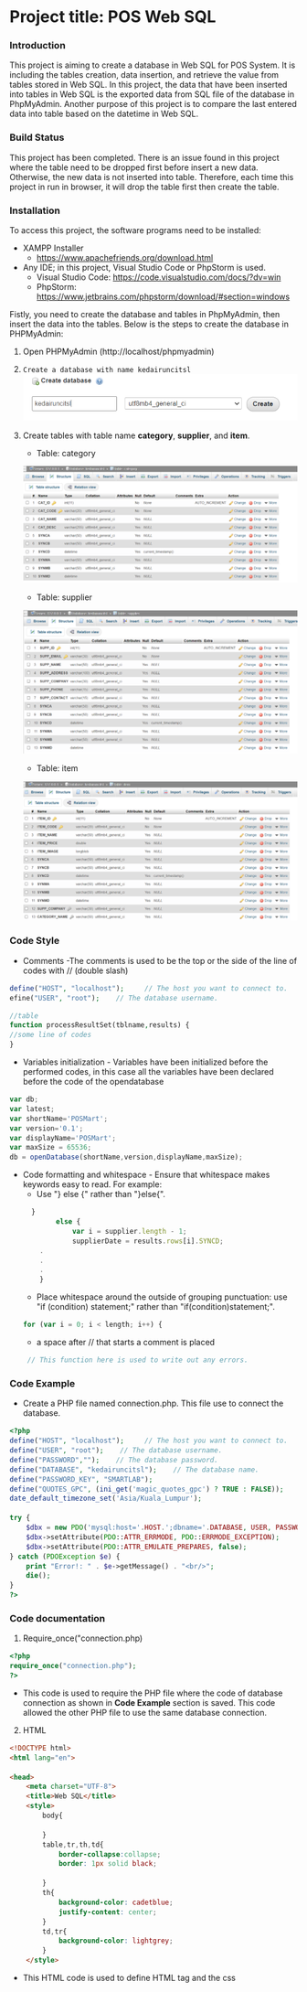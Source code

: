 # Project title: POS Web SQL


### Introduction

This project is aiming to create a database in Web SQL for POS System. It is including the tables creation, data insertion, and retrieve the value from tables stored in Web SQL. In this project, the data that have been inserted into tables in Web SQL is the exported data from SQL file of the database in PhpMyAdmin. Another purpose of this project is to compare the last entered data into table based on the datetime in Web SQL. 

### Build Status
This project has been completed. There is an issue found in this project where the table need to be dropped first before insert a new data. Otherwise, the new data is not inserted into table. Therefore, each time this project in run in browser, it will drop the table first then create the table.

### Installation
To access this project, the software programs need to be installed:
* XAMPP Installer
	- https://www.apachefriends.org/download.html
* Any IDE; in this project, Visual Studio Code or PhpStorm is used.
	- Visual Studio Code: https://code.visualstudio.com/docs/?dv=win 
	- PhpStorm: https://www.jetbrains.com/phpstorm/download/#section=windows

Fistly, you need to create the database and tables in PhpMyAdmin, then insert the data into the tables. Below is the steps to create the database in PHPMyAdmin:

1. Open PHPMyAdmin (http://localhost/phpmyadmin)
2. ```Create a database with name kedairuncitsl```
     ![](gitImg/createDB.png)
     
3. Create tables with table name **category**, **supplier**, and **item**.
     * Table: category
     
     ![](gitImg/2022-04-27%20(7).png)
     
     * Table: supplier
     
     ![](gitImg/2022-04-27%20(8).png)
     
     * Table: item
     
     ![](gitImg/2022-04-27%20(4).png)
     
### Code Style

* Comments
	-The comments is used to be the top or the side of the line of codes with // (double slash)
```php
define("HOST", "localhost");     // The host you want to connect to.
efine("USER", "root");    // The database username.
```
```php
//table
function processResultSet(tblname,results) {
//some line of codes
}
```
* Variables initialization - Variables have been initialized before the performed codes, in this case all the variables have been declared before the code of the opendatabase
```javascript
var db;
var latest;
var shortName='POSMart';
var version='0.1';
var displayName='POSMart';
var maxSize = 65536;
db = openDatabase(shortName,version,displayName,maxSize);
```
* Code formatting and whitespace - Ensure that whitespace makes keywords easy to read. For example:
	- Use "} else {" rather than "}else{".
	```javascript
	  }
            else {
                var i = supplier.length - 1;
                supplierDate = results.rows[i].SYNCD;
		.
		.
		. 
		}	
	```
	- Place whitespace around the outside of grouping punctuation: use "if (condition) statement;" rather than "if(condition)statement;".
	```javascript
	for (var i = 0; i < length; i++) {
	```
	- a space after // that starts a comment is placed
	```javascript
	 // This function here is used to write out any errors.
	```

### Code Example
* Create a PHP file named connection.php. This file use to connect the database.

```php
<?php
define("HOST", "localhost");     // The host you want to connect to.
define("USER", "root");    // The database username.
define("PASSWORD","");    // The database password.
define("DATABASE", "kedairuncitsl");    // The database name.
define("PASSWORD_KEY", "SMARTLAB");
define("QUOTES_GPC", (ini_get('magic_quotes_gpc') ? TRUE : FALSE));
date_default_timezone_set('Asia/Kuala_Lumpur');

try {
    $dbx = new PDO('mysql:host='.HOST.';dbname='.DATABASE, USER, PASSWORD);
    $dbx->setAttribute(PDO::ATTR_ERRMODE, PDO::ERRMODE_EXCEPTION);
    $dbx->setAttribute(PDO::ATTR_EMULATE_PREPARES, false);
} catch (PDOException $e) {
    print "Error!: " . $e->getMessage() . "<br/>";
    die();
}
?>
```
     
### Code documentation
1) Require_once("connection.php)
```php
<?php
require_once("connection.php");
?>
```
* This code is used to require the PHP file where the code of database connection as shown in **Code Example** section is saved. This code allowed the other PHP file to use the same database connection.

2) HTML
```html
<!DOCTYPE html>
<html lang="en">

<head>
    <meta charset="UTF-8">
    <title>Web SQL</title>
    <style>
        body{

        }
        table,tr,th,td{
            border-collapse:collapse;
            border: 1px solid black;

        }
        th{
            background-color: cadetblue;
            justify-content: center;
        }
        td,tr{
            background-color: lightgrey;
        }
    </style>

```
* This HTML code is used to define HTML tag and the css <style> tag is used to design the the HTML table.

     
3) Fetch data from database in PHPMyAdmin
     
```php
     <?php
        //fetch category
        $query = "SELECT * FROM category";
        $rs=$dbx->query($query);
        $category[] = "";
        while($dt=$rs->fetch()){
            $category[] = $dt;
        }
        //fetch item
        $query = "SELECT * FROM item";
        $rs=$dbx->query($query);
        $item[] = "";
        while($dt=$rs->fetch()){
            $item[] = $dt;
        }
      
        //fetch supplier
        $query = "SELECT * FROM supplier";
        $rs=$dbx->query($query);
        $supplier[] = "";
        while($dt=$rs->fetch()){
            $supplier[] = $dt;
        }
        ?>
```
* This php codes is used to fetch all the data from database in PHPMyAdmin and store the data in arrays.

4) Variables declarations
 ```javascript
 <script>
        var catDate="";
        var itemDate="";
        var supplierDate="";
```
* This code is used to declare the variables. In this case all variables above are declared as an empty string.
      
5) Function errorHandler
  ```javascript
  function errorHandler(transaction, error) {
            console.log('Oops. Error was '+error.message+' (Code '+error.code+')');
            return true;
        }
  ```
  
* What a function do
     - This function is used to write out any errors and it will console the error message.
     
* What the function's parameters or arguments are
     - **transaction** and **error** are the parameters for this function.
     
* What a function returns
     - This function will return boolean true if there's an error.

6) Fetch data from columns in table from PHPMyAdmin and into arrays
```php
      //fetch from column in table category and put as array
      var category = [
            <?php
            $i=0;
            foreach($category as $cat){
                if(!empty($cat)) {
                    echo($i > 0 ? "," : "");
                    echo "{
                                'code':'" . $cat['CAT_CODE'] . "',
                                'name':'" . $cat['CAT_NAME'] . "',
                                'desc' :'" . $cat['CAT_DESC'] . "',
                                'syncd' :'" . $cat['SYNCD'] . "'
                                }";
                    $i++;
                }
            }
            ?>
        ];

        //fetch from column in table item and put as array
        var item = [
            <?php
            $i=0;
            foreach($item as $itm){
                if(!empty($itm)) {
                    echo($i > 0 ? "," : "");
                    echo "{
                                'itemcode':'" . $itm['ITEM_CODE'] . "',
                                'itemname':'" . $itm['ITEM_NAME'] . "',
                                'itemprice' :'" . $itm['ITEM_PRICE'] . "',
                                'itemimage' :'" . $itm['ITEM_IMAGE'] . "',
                                'supplierComp' :'" . $itm['SUPP_COMPANY'] . "',
                                'cateName' :'" . $itm['CATEGORY_NAME'] . "',
                                'syncd' :'" . $itm['SYNCD'] . "'
                                }";
                    $i++;
                }
            }
            ?>
        ];
        //fetch from column in table supplier and put as array
        var supplier = [
            <?php
            $i=0;
            foreach($supplier as $supp){
                if(!empty($supp)) {
                    echo($i > 0 ? "," : "");
                    echo "{
                                'semail':'" . $supp['SUPP_EMAIL'] . "',
                                'sname':'" . $supp['SUPP_NAME'] . "',
                                'saddress' :'" . $supp['SUPP_ADDRESS'] . "',
                                'scompany' :'" . $supp['SUPP_COMPANY'] . "',
                                'sphone' :'" . $supp['SUPP_PHONE'] . "',
                                'scontact' :'" . $supp['SUPP_CONTACT'] . "',
                                 'syncd' :'" . $supp['SYNCD'] . "'
                                }";
                    $i++;
                }
            }
            ?>
        ];
 ```
 * This code is used to get all data stored in columns of the tables from PHPMyAdmin database and make it as arrays.     

7) Create Web SQL database      
      
```javascript
     var db;
        var latest;
        var shortName='POSMart';
        var version='0.1';
        var displayName='POSMart';
        var maxSize = 65536;
        db = openDatabase(shortName,version,displayName,maxSize);
```
* This code is used to create a Web SQL database      
      
      
8) Function runFunction()

```javascript
function runFunction() {
    createTablesAndInsert();
            getAllTables(getResult);
            getAllTablesFromDB(getResultSetFromTable);
     }
```
* What a function do
     - This function is used to call another functions
     
* What the function's parameters or arguments are
     - This function has no parameter
     
* What a function returns
     - This function has no return value.
 
 
9) Function createTablesAndInsert(callback)

```javascript
function createTablesAndInsert(callback) {
            db.transaction(function(transaction) {
                transaction.executeSql('DROP TABLE category',null,function(){console.log('Drop Succeeded');},function(){console.log('Drop Failed');});
                transaction.executeSql(
                    'CREATE TABLE IF NOT EXISTS category ' +
                    ' (CAT_CODE VARCHAR(20) NOT NULL PRIMARY KEY, ' +
                    ' CAT_NAME VARCHAR(30) DEFAULT NULL, CAT_DESC VARCHAR(256) DEFAULT NULL,'+
                    ' SYNCA varchar(50) DEFAULT NULL, SYNCB varchar(50) DEFAULT NULL, SYNCD datetime DEFAULT CURRENT_TIMESTAMP,' +
                    ' SYNMA varchar(50) DEFAULT NULL, SYNMB varchar(50) DEFAULT NULL, SYNMD datetime DEFAULT NULL);'
                );

                transaction.executeSql('DROP TABLE supplier',null,function(){console.log('Drop Succeeded');},function(){console.log('Drop Failed');});

                transaction.executeSql(
                    'CREATE TABLE IF NOT EXISTS supplier ' +
                    ' (SUPP_EMAIL VARCHAR(30) NOT NULL PRIMARY KEY, ' +
                    ' SUPP_NAME VARCHAR(30) DEFAULT NULL, SUPP_ADDRESS VARCHAR(100) DEFAULT NULL,' +
                    ' SUPP_COMPANY VARCHAR(30) DEFAULT NULL, SUPP_PHONE VARCHAR(15) DEFAULT NULL,' +
                    ' SUPP_CONTACT VARCHAR(15) DEFAULT NULL,' +
                    ' SYNCA varchar(50) DEFAULT NULL, SYNCB varchar(50) DEFAULT NULL, SYNCD datetime DEFAULT CURRENT_TIMESTAMP,' +
                    ' SYNMA varchar(50) DEFAULT NULL, SYNMB varchar(50) DEFAULT NULL, SYNMD datetime DEFAULT NULL);'
                );

                transaction.executeSql('DROP TABLE item',null,function(){console.log('Drop Succeeded');},function(){console.log('Drop Failed');});

                transaction.executeSql(
                    'CREATE TABLE IF NOT EXISTS item ' +
                    ' (ITEM_CODE VARCHAR(20) NOT NULL PRIMARY KEY, ' +
                    ' ITEM_NAME VARCHAR(20) DEFAULT NULL, ITEM_IMAGE LONGBLOB DEFAULT NULL,' +
                    ' ITEM_PRICE DOUBLE DEFAULT NULL, SUPP_COMPANY VARCHAR(30) DEFAULT NULL,' +
                    ' CATEGORY_NAME VARCHAR(20) DEFAULT NULL,' +
                    ' SYNCA varchar(50) DEFAULT NULL, SYNCB varchar(50) DEFAULT NULL, SYNCD datetime DEFAULT CURRENT_TIMESTAMP,' +
                    ' SYNMA varchar(50) DEFAULT NULL, SYNMB varchar(50) DEFAULT NULL, SYNMD datetime DEFAULT NULL);'
                );

                db.transaction(
                    function(transaction) {
                        for (var i = 0; i < category.length; i++) {
                            console.log('Attempting to insert ' + category[i]["code"] + category[i]["name"] + 'and' +  category[i]["name"]);
                            transaction.executeSql(
                                'INSERT INTO category (CAT_CODE, CAT_NAME, CAT_DESC, SYNCD) VALUES (?,?,?,?);',
                                [category[i]["code"], category[i]["name"], category[i]["desc"],category[i]["syncd"]],
                                null,
                                errorHandler

                            );

                        }

                        for (var i = 0; i < supplier.length; i++) {
                            console.log('Attempting to insert ' + supplier[i]["semail"] + ',' + supplier[i]["sname"] + ',' + supplier[i]["saddress"] + ',' + supplier[i]["scompany"] + ',' + supplier[i]["sphone"] + ' and ' + supplier[i]["scontact"]);
                            transaction.executeSql(
                                'INSERT INTO supplier (SUPP_EMAIL, SUPP_NAME, SUPP_ADDRESS, SUPP_COMPANY,SUPP_PHONE, SUPP_CONTACT, SYNCD) VALUES (?,?,?,?,?,?,?);',
                                [supplier[i]["semail"], supplier[i]["sname"],supplier[i]["saddress"],supplier[i]["scompany"],supplier[i]["sphone"],supplier[i]["scontact"],supplier[i]["syncd"]],
                                null,
                                errorHandler
                            );
                        }

                        for (var i = 0; i < item.length; i++) {
                            console.log('Attempting to insert ' + item[i]["itemcode"] + ',' + item[i]["itemname"] + ',' + item[i]["itemprice"] + ',' + item[i]["itemimage"] +   ',' + item[i]["supplierComp"] + ' and ' + item[i]["cateName"]);
                            transaction.executeSql(
                                'INSERT INTO item (ITEM_CODE, ITEM_NAME, ITEM_PRICE,ITEM_IMAGE, SUPP_COMPANY,CATEGORY_NAME,SYNCD) VALUES (?,?,?,?,?,?,?);',
                                [item[i]["itemcode"], item[i]["itemname"], item[i]["itemprice"], item[i]["itemimage"], item[i]["supplierComp"],item[i]["cateName"],item[i]["syncd"]],
                                null,
                                errorHandler
                            );
                        }
                    });
            });


        }// end createDB fx

```
* What a function do
     - This function is used to create tables which is table category, supplier, and item in Web SQL. It is also used to insert data into those tables.
     
* What the function's parameters or arguments are
     - This function has callback as the parameter (function that is passed as an argument to another function, to be “called back” at a later time.)
     
* What a function returns
     - This function has no return value.
 
10) Function getAllTablesFromDB()
 ```javascript
   function getAllTablesFromDB(callback) {
            db.transaction(function(tx) {
                tx.executeSql('SELECT tbl_name from sqlite_master WHERE type = "table"', [], function(tx, results) {
                    callback(results, processResultSet);
                });
            });
        }
 ```
* What a function do
     - This function is used to select tables name from built-in Web SQL table which is **sqlite_master** table and call another function which is processResultSet function to display all data inserted into the table in HTML table
     
* What the function's parameters or arguments are
     - This function has callback as the parameter (function that is passed as an argument to another function, to be “called back” at a later time.)
     
* What a function returns
     - This function has no return value.

11) Function getResultSetFromTable(results, callback)     
```javascript
   function getResultSetFromTable(results, callback) {
            var length = results.rows.length;
            var j = 0;
            for (var i = 0; i < length; i++) {
                db.transaction(function(tx) {
                    var k=0,tblname=results.rows[j++].tbl_name;
                    tx.executeSql('SELECT * FROM ' + tblname , [], function(tx, results) {
                        callback(tblname,results);
                    });
                });
            }

        }
```
* What a function do
     - This function is used to get how many tables are stored by (var length = results.rows.length;), then perform SELECT SQL queries to select all data from table name.
     
* What the function's parameters or arguments are
     - This function has callback as the parameter (function that is passed as an argument to another function, to be “called back” at a later time.) and results is also the parameter of this funtion
     
* What a function returns
     - This function has no return value.

12) Fuction processResultSet(tblname,results)
```javascript
	  //table

        function processResultSet(tblname,results) {
            if(tblname=="category"){
                console.log('----------------------'+tblname)
                var len = results.rows.length;
                var tbl = document.createElement('table');
                var trTblName = document.createElement('tr');
                var thTblName = document.createElement('th');
                thTblName.innerHTML = tblname;
                trTblName.colSpan = 2;
                trTblName.appendChild(thTblName);
                tbl.appendChild(trTblName);

                var trHeader = document.createElement('tr');
                var th1 = document.createElement('th');
                th1.innerHTML = 'Category Code';
                var th2 = document.createElement('th');
                th2.innerHTML = 'Category Name';
                var th3 = document.createElement('th');
                th3.innerHTML = 'Description';
                // var th4 = document.createElement('th');
                // th4.innerHTML = 'SYNCD';
                trHeader.appendChild(th1);
                trHeader.appendChild(th2);
                trHeader.appendChild(th3);
                //trHeader.appendChild(th4);
                tbl.appendChild(trHeader);

                for (var i = 0; i < category.length; i++) {
                    var tr = document.createElement('tr');
                    var td1 = document.createElement('td');
                    td1.innerHTML = results.rows[i].CAT_CODE;
                    var td2 = document.createElement('td');
                    td2.innerHTML = results.rows[i].CAT_NAME;
                    var td3 = document.createElement('td');
                    td3.innerHTML = results.rows[i].CAT_DESC;
                    // var td4 = document.createElement('td');
                    // td4.innerHTML = results.rows[i].SYNCD;
                    tr.appendChild(td1);
                    tr.appendChild(td2);
                    tr.appendChild(td3);
                    //tr.appendChild(td4);
                    tbl.appendChild(tr);
                }
                var body = document.getElementsByTagName('body')[0];
                body.appendChild(tbl);
                body.appendChild(document.createElement('br'));
                body.appendChild(document.createElement('br'));
                //body.appendChild(document.createElement('hr'));


            }
            else if(tblname=="item"){
                console.log('----------------------'+tblname)
                var len = results.rows.length;
                var tbl = document.createElement('table');
                var trTblName = document.createElement('tr');
                var thTblName = document.createElement('th');
                thTblName.innerHTML = tblname;
                trTblName.colSpan = 2;
                trTblName.appendChild(thTblName);
                tbl.appendChild(trTblName);

                var trHeader = document.createElement('tr');
                var th1 = document.createElement('th');
                th1.innerHTML = 'Item Code';
                var th2 = document.createElement('th');
                th2.innerHTML = 'Item Name';
                var th3 = document.createElement('th');
                th3.innerHTML = 'Item Price';
                var th4 = document.createElement('th');
                th4.innerHTML = 'Item Image';
                var th5 = document.createElement('th');
                th5.innerHTML = 'Supplier Company';
                var th6 = document.createElement('th');
                th6.innerHTML = 'Category Name';
                // var th7 = document.createElement('th');
                // th7.innerHTML = 'SYNCD';
                trHeader.appendChild(th1);
                trHeader.appendChild(th2);
                trHeader.appendChild(th3);
                trHeader.appendChild(th4);
                trHeader.appendChild(th5);
                trHeader.appendChild(th6);
                //trHeader.appendChild(th7);
                tbl.appendChild(trHeader);

                for (var i = 0; i < item.length; i++) {
                    var tr = document.createElement('tr');
                    var td1 = document.createElement('td');
                    td1.innerHTML = results.rows[i].ITEM_CODE;
                    var td2 = document.createElement('td');
                    td2.innerHTML = results.rows[i].ITEM_NAME;
                    var td3 = document.createElement('td');
                    td3.innerHTML = results.rows[i].ITEM_PRICE;
                    var td4 = document.createElement('td');
                    td4.innerHTML = results.rows[i].ITEM_IMAGE;
                    var td5 = document.createElement('td');
                    td5.innerHTML = results.rows[i].SUPP_COMPANY;
                    var td6 = document.createElement('td');
                    td6.innerHTML = results.rows[i].CATEGORY_NAME;
                    // var td7 = document.createElement('td');
                    // td7.innerHTML = results.rows[i].SYNCD;
                    tr.appendChild(td1);
                    tr.appendChild(td2);
                    tr.appendChild(td3);
                    tr.appendChild(td4);
                    tr.appendChild(td5);
                    tr.appendChild(td6);
                    //tr.appendChild(td7);
                    tbl.appendChild(tr);
                }
                var body = document.getElementsByTagName('body')[0];
                body.appendChild(tbl);
                body.appendChild(document.createElement('br'));
                //body.appendChild(document.createElement('hr'));
            }
            else{
                console.log('----------------------'+tblname)
                var len = results.rows.length;
                var tbl = document.createElement('table');
                var trTblName = document.createElement('tr');
                var thTblName = document.createElement('th');
                thTblName.innerHTML = tblname;
                trTblName.colSpan = 2;
                trTblName.appendChild(thTblName);
                tbl.appendChild(trTblName);

                var trHeader = document.createElement('tr');
                var th1 = document.createElement('th');
                th1.innerHTML = 'Supplier Email';
                var th2 = document.createElement('th');
                th2.innerHTML = 'Supplier Name';
                var th3 = document.createElement('th');
                th3.innerHTML = 'Supplier Address';
                var th4 = document.createElement('th');
                th4.innerHTML = 'Company Name';
                var th5 = document.createElement('th');
                th5.innerHTML = 'Phone Number';
                var th6 = document.createElement('th');
                th6.innerHTML = 'Contact Person';
                // var th7 = document.createElement('th');
                // th7.innerHTML = 'SYNCD';
                trHeader.appendChild(th1);
                trHeader.appendChild(th2);
                trHeader.appendChild(th3);
                trHeader.appendChild(th4);
                trHeader.appendChild(th5);
                trHeader.appendChild(th6);
               // trHeader.appendChild(th7);
                tbl.appendChild(trHeader);

                for (var i = 0; i < supplier.length; i++) {
                    var tr = document.createElement('tr');
                    var td1 = document.createElement('td');
                    td1.innerHTML = results.rows[i].SUPP_EMAIL;
                    var td2 = document.createElement('td');
                    td2.innerHTML = results.rows[i].SUPP_NAME;
                    var td3 = document.createElement('td');
                    td3.innerHTML = results.rows[i].SUPP_ADDRESS;
                    var td4 = document.createElement('td');
                    td4.innerHTML = results.rows[i].SUPP_COMPANY;
                    var td5 = document.createElement('td');
                    td5.innerHTML = results.rows[i].SUPP_PHONE;
                    var td6 = document.createElement('td');
                    td6.innerHTML = results.rows[i].SUPP_CONTACT;
                    // var td7 = document.createElement('td');
                    // td7.innerHTML = results.rows[i].SYNCD;
                    tr.appendChild(td1);
                    tr.appendChild(td2);
                    tr.appendChild(td3);
                    tr.appendChild(td4);
                    tr.appendChild(td5);
                    tr.appendChild(td6);
                    //tr.appendChild(td7);
                    tbl.appendChild(tr);
                }
                var body = document.getElementsByTagName('body')[0];
                body.appendChild(tbl);
                body.appendChild(document.createElement('br'));
                body.appendChild(document.createElement('br'));
                //body.appendChild(document.createElement('hr'));
            }

        }
```
* What a function do
     - This function is used to display the data from the table name in the HTML table
     
* What the function's parameters or arguments are
     - tblname and results are the parameters for this function
     
* What a function returns
     - This function has no return value.

13) Function getAllTables(callback)
```javascript
function getAllTables(callback) {
            db.transaction(function(tx) {
                tx.executeSql('SELECT tbl_name from sqlite_master WHERE type = "table" ', [], function(tx, results) {
                     callback(results, processResult);
                });
            });
        }
```
* What a function do
     - This function is used to select tables name from built-in Web SQL table which is **sqlite_master** table and call another function which is processResult function to get the last date of record that has been added into the SQL tables.
     
* What the function's parameters or arguments are
     - This function has callback as the parameter (function that is passed as an argument to another function, to be “called back” at a later time.)
     
* What a function returns
     - This function has no return value. 
										  
14) function getResult(results, callback)
```javascript
function getResult(results, callback) {
            var length = results.rows.length;
            var j = 0;
            for (var i = 0; i < length; i++) {
                db.transaction(function(tx) {
                    var k=0,tblname=results.rows[j++].tbl_name;
                    tx.executeSql('SELECT SYNCD FROM ' + tblname  , [], function(tx, results) {
                        callback(tblname,results);
                    });
                });
            }

        }
```
* What a function do
     - This function is used to get how many tables are stored by (var length = results.rows.length;), then perform SELECT SQL queries to select column name which is column SYNCD that stores the datetime of records from all table name.
     
* What the function's parameters or arguments are
     - This function has callback as the parameter (function that is passed as an argument to another function, to be “called back” at a later time.) and results is also the parameter of this funtion
     
* What a function returns
     - This function has no return value.

15) Function processResult(tblname,results)
```javascript	 
function processResult(tblname,results) {
            if(tblname=="category"){
                var i = category.length - 1;
                catDate = results.rows[i].SYNCD;
                console.log("Last category date:" + catDate);
                var lastCat = "<p> Last category date: " +catDate+ "</p>";
                document.querySelector('#lastDate').innerHTML += lastCat;
                return catDate;


            }
            else if(tblname=="item"){
                var i = item.length - 1;
                itemDate = results.rows[i].SYNCD;
                console.log("Last item date:" + itemDate);
                var lastItem = "<p> Last item date: " +itemDate+ "</p>";
                document.querySelector('#lastDate').innerHTML += lastItem;
                return itemDate;
            }
            else{
                var i = supplier.length - 1;
                supplierDate = results.rows[i].SYNCD;
                console.log("Last supplier date:" + supplierDate);
                var lastSupp = "<p> Last supplier date: " +supplierDate+ "</p>";
                document.querySelector('#lastDate').innerHTML += lastSupp;
                return supplierDate;

        }}
    </script>
```
* What a function do
     - This function is used to check the table name, if yes then it will get the last record of all tables based on SYNCD.
     
* What the function's parameters or arguments are
     - tblname and results are the parameters for this function
     
* What a function returns
     - This function has no return value.
	
16) HTML 
```html
</head>

<body onload="runFunction()">

<div id="lastDate" name="lastDate"><h1>Latest Datetime from Web SQL:</h1></div>
<br><br>
</body>
</html>
```
* The onload in body tag is used to call the Javascript function named runFunction()
* The div HTML tag is used for the Javascript function to display the data in HTML page.

### Screenshots
* This is how it looks on HTML page
	- Table category
 	![](category.png )
	- Table supplier
	![](supp.png)
	- Table item
	![](gitImg/item.png )

* This is how Web SQL looks like:
	- Web SQL database
	![](gitImg/dbs.png )


	- Table category
	![](gitImg/cat.png )
	
	- Table supplier
	![](gitImg/suppdb.png )
	
	- Table item
	![](gitImg/itemdb.png )
	
	- Last date console
	![](gitImg/csl.png )

	
### How to Use?
### Issue tracker for others
     https://github.com/nurulshafiqa/POS_SYSTEM/issues
### Contribute
### Credits
### License
